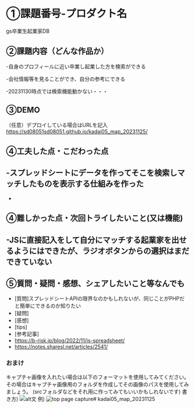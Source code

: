 # ①課題番号-プロダクト名
gs卒業生起業家DB

## ②課題内容（どんな作品か）
-自身のプロフィールに近い卒業し起業した方を検索ができる

-会社情報等を見ることができ、自分の参考にできる

-20231130時点では検索機能動かない・・・

## ③DEMO
（任意）デプロイしている場合はURLを記入
https://sd08051sd08051.github.io/kadai05_map_20231125/

## ④工夫した点・こだわった点

-スプレッドシートにデータを作ってそこを検索しマッチしたものを表示する仕組みを作った
-
-

## ④難しかった点・次回トライしたいこと(又は機能)
-JSに直接記入をして自分にマッチする起業家を出せるようにはできたが、ラジオボタンからの選択はまだできていない
-

## ⑤質問・疑問・感想、シェアしたいこと等なんでも
- [質問]スプレッドシートAPIの限界なのかもしれないが、同じことがPHPだと簡単にできるのか知りたい
- [疑問]
- [感想]
- [tips]
- [参考記事]
- https://b-risk.jp/blog/2022/11/js-spreadsheet/
- https://notes.sharesl.net/articles/2541/


### おまけ
キャプチャ画像を入れたい場合は以下のフォーマットを使用してみてください。
その場合はキャプチャ画像用のフォルダを作成してその画像のパスを使用してみましょう。
(srcフォルダなどをそれ用に作ってみてもいいかもしれないです)
書き方)
![alt文](画像URL)
例)
![top page capture](./src/capture1.png)# kadai05_map_20231125

